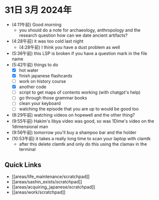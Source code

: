 # 31日 3月 2024年
- (4:11午前) Good morning
  - you should do a note for archaeology, anthropology and the research question how can we date ancient artifacts?
- (4:28午前) it was too cold last night
  - (4:28午前) I think you have a dust problem as well
- (5:36午前) this LSP is broken if you have a question mark in the file name
- (5:42午前) things to do
  - [x] hot water
  - [x] finish japanese flashcards
  - [ ] work on history course
  - [x] another code
  - [ ] script to get maps of contents working (with chatgpt's help)
  - [ ] go through those grammar books
  - [ ] clean your keyboard
  - [ ] watching the episode that you are up to would be good too
- (8:29午前) watching videos on hopewell and the other thing?
- (9:55午前) Hakim's libya video was good, so was 1Dime's video on the 1dimensional man
- (9:56午前) tomorrow you'll buy a shampoo bar and the holder
- (10:53午前) it takes a really long time to scan your laptop with clamtk
  - after this delete clamtk and only do this using the clamav in the terminal







 



## Quick Links
- [[areas/life_maintenance/scratchpad]]
- [[areas/sashin_exists/scratchpad]]
- [[areas/acquiring_japanese/scratchpad]]
- [[areas/work/scratchpad]]
